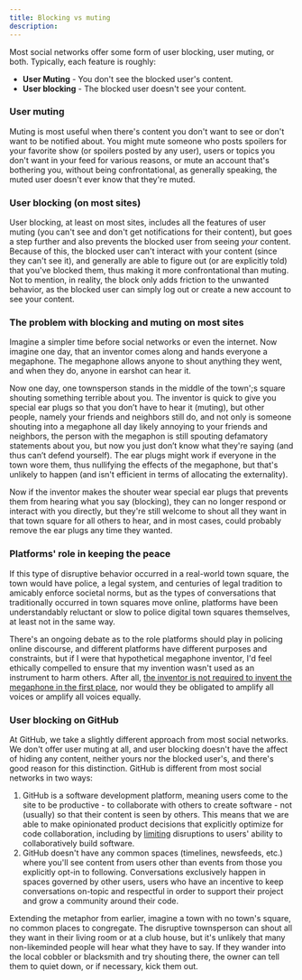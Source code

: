 ```yaml
---
title: Blocking vs muting
description:
---
```


Most social networks offer some form of user blocking, user muting, or both. Typically, each feature is roughly:

* **User Muting** - You don't see the blocked user's content.
* **User blocking** - The blocked user doesn't see your content.

### User muting

Muting is most useful when there's content you don't want to see or don't want to be notified about. You might mute someone who posts spoilers for your favorite show (or spoilers posted by any user), users or topics you don't want in your feed for various reasons, or mute an account that's bothering you, without being confrontational, as generally speaking, the muted user doesn't ever know that they're muted.

### User blocking (on most sites)

User blocking, at least on most sites, includes all the features of user muting (you can't see and don't get notifications for their content), but goes a step further and also prevents the blocked user from seeing _your_ content. Because of this, the blocked user can't interact with your content (since they can't see it), and generally are able to figure out (or are explicitly told) that you've blocked them, thus making it more confrontational than muting. Not to mention, in reality, the block only adds friction to the unwanted behavior, as the blocked user can simply log out or create a new account to see your content.

### The problem with blocking and muting on most sites

Imagine a simpler time before social networks or even the internet. Now imagine one day, that an inventor comes along and hands everyone a megaphone. The megaphone allows anyone to shout anything they went, and when they do, anyone in earshot can hear it.

Now one day, one townsperson stands in the middle of the town';s square shouting something terrible about you. The inventor is quick to give you special ear plugs so that you don’t have to hear it (muting), but other people, namely your friends and neighbors still do, and not only is someone shouting into a megaphone all day likely annoying to your friends and neighbors, the person with the megaphon is still spouting defamatory statements about you, but now you just don’t know what they're saying (and thus can’t defend yourself). The ear plugs might work if everyone in the town wore them, thus nullifying the effects of the megaphone, but that's unlikely to happen (and isn't efficient in terms of allocating the externality).

Now if the inventor makes the shouter wear special ear plugs that prevents them from hearing what you say (blocking), they can no longer respond or interact with you directly, but they're still welcome to shout all they want in that town square for all others to hear, and in most cases, could probably remove the ear plugs any time they wanted.

### Platforms' role in keeping the peace

If this type of disruptive behavior occurred in a real-world town square, the town would have police, a legal system, and centuries of legal tradition to amicably enforce societal norms, but as the types of conversations that traditionally occurred in town squares move online, platforms have been understandably reluctant or slow to police digital town squares themselves, at least not in the same way.

There's an ongoing debate as to the role platforms should play in policing online discourse, and different platforms have different purposes and constraints, but if I were that hypothetical megaphone inventor, I'd feel ethically compelled to ensure that my invention wasn't used as an instrument to harm others. After all, [the inventor is not required to invent the megaphone in the first place](https://ben.balter.com/2020/01/17/ten-lessons-learned-fostering-a-community-of-communities-on-github/#10-be-purposeful-about-the-role-you-play), nor would they be obligated to amplify all voices or amplify all voices equally.

### User blocking on GitHub

At GitHub, we take a slightly different approach from most social networks. We don't offer user muting at all, and user blocking doesn't have the affect of hiding any content, neither yours nor the blocked user's, and there's good reason for this distinction. GitHub is different from most social networks in two ways:

1. GitHub is a software development platform, meaning users come to the site to be productive - to collaborate with others to create software - not (usually) so that their content is seen by others. This means that we are able to make opinionated product decisions that explicitly optimize for code collaboration, including by [limiting](https://ben.balter.com/2020/01/17/ten-lessons-learned-fostering-a-community-of-communities-on-github/#7-offer-tiered-moderation-tools) disruptions to users' ability to collaboratively build software.
2. GitHub doesn't have any common spaces (timelines, newsfeeds, etc.) where you'll see content from users other than events from those you explicitly opt-in to following. Conversations exclusively happen in spaces governed by other users, users who have an incentive to keep conversations on-topic and respectful in order to support their project and grow a community around their code.

Extending the metaphor from earlier, imagine a town with no town's square, no common places to congregate. The disruptive townsperson can shout all they want in their living room or at a club house, but it's unlikely that many non-likeminded people will hear what they have to say. If they wander into the local cobbler or blacksmith and try shouting there, the owner can tell them to quiet down, or if necessary, kick them out.

